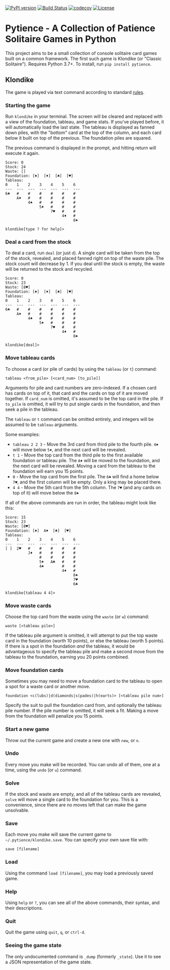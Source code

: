 [![PyPI version](https://img.shields.io/pypi/v/pytience.svg)](https://pypi.org/project/pytience)
[![Build Status](https://travis-ci.org/jamesboehmer/pytience.svg?branch=master)](https://travis-ci.org/jamesboehmer/pytience)
[![codecov](https://codecov.io/gh/jamesboehmer/pytience/branch/master/graph/badge.svg)](https://codecov.io/gh/jamesboehmer/pytience)
[![License](https://img.shields.io/badge/license-GPLv3.0+-blue)](https://opensource.org/licenses/GPL-3.0)

# Pytience - A Collection of Patience Solitaire Games in Python

This project aims to be a small collection of console solitaire card games built on a common framework. The first such 
game is Klondike (or "Classic Solitaire").  Requires Python 3.7+.  To install, run `pip install pytience`.

## Klondike

The game is played via text command according to standard [rules](https://en.wikipedia.org/wiki/Klondike_%28solitaire%29).

### Starting the game

Run `klondike` in your terminal.  The screen will be cleared and replaced with a view of the foundation, tableau, and 
game stats.  If you've played before, it will automatically load the last state.  The tableau is displayed as fanned 
down piles, with the "bottom" card at the top of the column, and each card below it built on top of the previous.  The 
foundation piles are squared. 

The previous command is displayed in the prompt, and hitting return will execute it again.


```text
Score: 0
Stock: 24
Waste: []
Foundation: [♠]  [♦]  [♣]  [♥]
Tableau:
0    1    2    3    4    5    6
---  ---  ---  ---  ---  ---  ---
6♣   #    #    #    #    #    #
     A♦   #    #    #    #    #
          4♠   #    #    #    #
               5♦   #    #    #
                    7♥   #    #
                         4♦   #
                              8♠

klondike[type ? for help]>
```

### Deal a card from the stock

To deal a card, run `deal` (or just `d`).  A single card will be taken from the top of the stock, revealed, and placed 
fanned right on top of the waste pile.  The stock count will decrease by 1.  If you deal until the stock is empty, the 
waste will be returned to the stock and recycled.

```text
Score: 0
Stock: 23
Waste: [8♥]
Foundation: [♠]  [♦]  [♣]  [♥]
Tableau:
0    1    2    3    4    5    6
---  ---  ---  ---  ---  ---  ---
6♣   #    #    #    #    #    #
     A♦   #    #    #    #    #
          4♠   #    #    #    #
               5♦   #    #    #
                    7♥   #    #
                         4♦   #
                              8♠

klondike[deal]>
```

### Move tableau cards

To choose a card (or pile of cards) by using the `tableau` (or `t`) command:

`tableau <from_pile> [<card_num> [to_pile]]`

Arguments for pile and card numbers are zero-indexed.  If a chosen card has cards on top of it, that card and the cards 
 on top of it are moved together.  If `card_num` is omitted, it's assumed to be the top card in the pile.  If `to_pile` 
 is omitted, it will try to put single cards in the foundation, and then seek a pile in the tableau.
 
The `tableau` or `t` command can be omitted entirely, and integers will be assumed to be `tableau` arguments.  

Some examples: 

* `tableau 2 2 3` - Move the 3rd card from third pile to the fourth pile.  `4♠` will move below `5♦`, and the next card 
will be revealed.
* `t 1` - Move the top card from the third pile to the first available foundation or tableau pile.  The `A♦` will be 
moved to the foundation, and the next card will be revealed.  Moving a card from the tableau to the foundation will 
earn you 15 points.
* `0` - Move the top card from the first pile.  The `6♣` will find a home below `7♥`, and the first column will be 
empty.  Only a king may be placed there.
* `4 4` - Move the 5th card from the 5th column.  The `7♥` (and any cards on top of it) will move below the `8♠`

If all of the above commands are run in order, the tableau might look like this:

```text
Score: 15
Stock: 23
Waste: [8♥]
Foundation: [♠]  A♦  [♣]  [♥]
Tableau:
0    1    2    3    4    5    6
---  ---  ---  ---  ---  ---  ---
[ ]  2♥   #    #    #    #    #
          J♦   #    #    #    #
               #    #    #    #
               5♦   A♣   #    #
               4♠        #    #
                         4♦   #
                              8♠
                              7♥
                              6♣

klondike[tableau 4 4]>
```

### Move waste cards

Choose the top card from the waste using the `waste` (or `w`) command:

`waste [<tableau pile>]`

If the tableau pile argument is omitted, it will attempt to put the top waste card in the foundation (worth 10 points), 
or else the tableau (worth 5 points).  If there is a spot in the foundation _and_ the tableau, it would be advantageous 
to specify the tableau pile and make a second move from the tableau to the foundation, earning you 20 points combined.

### Move foundation cards

Sometimes you may need to move a foundation card to the tableau to open a spot for a waste card or another move.

`foundation <c(lubs)|d(diamonds|s(pades)|h(earts)> [<tableau pile num>]`

Specify the suit to pull the foundation card from, and optionally the tableau pile number.  If the pile number is 
omitted, it will seek a fit.  Making a move from the foundation will penalize you 15 points.

### Start a new game

Throw out the current game and create a new one with `new`, or `n`.

### Undo

Every move you make will be recorded.  You can undo all of them, one at a time, using the `undo` (or `u`) command.

### Solve

If the stock and waste are empty, and all of the tableau cards are revealed, `solve` will move a single card to the
foundation for you.  This is a convenience, since there are no moves left that can make the game unsolvable.

### Save

Each move you make will save the current game to `~/.pytience/klondike.save`.  You can specify your own save file with:

`save [filename]`

### Load

Using the command `load [filename]`, you may load a previously saved game.

### Help

Using `help` or `?`, you can see all of the above commands, their syntax, and their descriptions.

### Quit

Quit the game using `quit`, `q`, or `ctrl-d`.

### Seeing the game state

The only undocumented command is `_dump` (formerly `_state`).  Use it to see a JSON representation of the game state.
